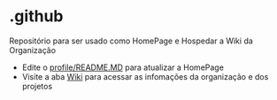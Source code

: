 # .github

Repositório para ser usado como HomePage e Hospedar a Wiki da Organização

- Edite o [profile/README.MD](https://github.com/fiap-spotmusic/.github/blob/main/profile/README.md) para atualizar a HomePage
- Visite a aba [Wiki](https://github.com/fiap-spotmusic/.github/wiki) para acessar as infomações da organização e dos projetos
